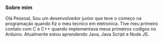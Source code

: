 ### Sobre mim
Olá Pessoal, Sou um desenvolvedor junior que teve o começo na programação quando fiz o meu tecnico em eletronica. Tive meu primeiro contato com C e C++ quando implementava meus primeiros codigos no Arduino. Atualmente estou aprendendo Java, Java Script e Node JS.
